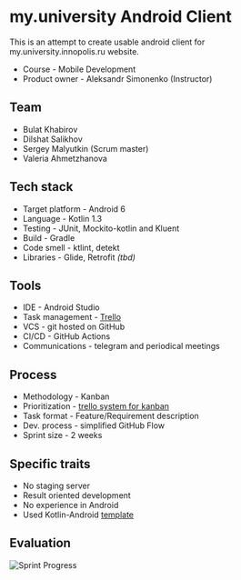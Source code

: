 # my.university Android Client
This is an attempt to create usable android client for my.university.innopolis.ru website.

* Course - Mobile Development
* Product owner - Aleksandr Simonenko (Instructor)

## Team
* Bulat Khabirov
* Dilshat Salikhov
* Sergey Malyutkin (Scrum master)
* Valeria Ahmetzhanova

## Tech stack
* Target platform - Android 6
* Language - Kotlin 1.3
* Testing - JUnit, Mockito-kotlin and Kluent
* Build - Gradle
* Code smell - ktlint, detekt
* Libraries - Glide, Retrofit *(tbd)*

## Tools
* IDE - Android Studio
* Task management - [Trello](https://trello.com/b/pb7LdlRR/md-university-project)
* VCS - git hosted on GitHub
* CI/CD - GitHub Actions
* Communications - telegram and periodical meetings

## Process
* Methodology - Kanban
* Prioritization - [trello system for kanban](https://blog.trello.com/kanban-data-nave)
* Task format - Feature/Requirement description
* Dev. process - simplified GitHub Flow
* Sprint size - 2 weeks

## Specific traits
* No staging server
* Result oriented development
* No experience in Android
* Used Kotlin-Android [template](https://github.com/cortinico/kotlin-android-template)

## Evaluation
![Sprint Progress](https://docs.google.com/spreadsheets/d/e/2PACX-1vSHDLY6gFINy8nBgLJb81mLj9IkczivmAyML4zdw_dxAN6vNRxIOuSpkBkKgUA4ixQG_P8MFCwEXwbY/pubchart?oid=815173095&amp;format=image)

